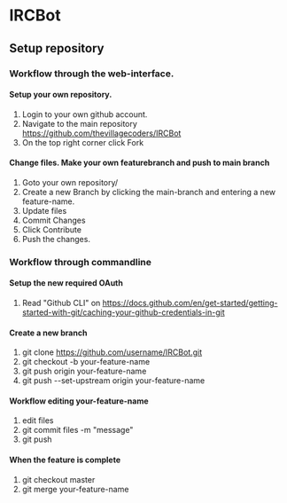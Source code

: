 # IRCBot
## Setup repository
### Workflow through the web-interface.

#### Setup your own repository.
  1) Login to your own github account. 
  2) Navigate to the main repository https://github.com/thevillagecoders/IRCBot
  3) On the top right corner click Fork

#### Change files. Make your own featurebranch and push to main branch
  1) Goto your own repository/
  2) Create a new Branch by clicking the main-branch and entering a new feature-name.
  3) Update files
  4) Commit Changes
  5) Click Contribute
  6) Push the changes.

### Workflow through commandline
#### Setup the new required OAuth
  1) Read "Github CLI" on https://docs.github.com/en/get-started/getting-started-with-git/caching-your-github-credentials-in-git

#### Create a new branch
  1) git clone https://github.com/username/IRCBot.git
  2) git checkout -b your-feature-name
  3) git push origin your-feature-name
  4) git push --set-upstream origin your-feature-name

#### Workflow editing your-feature-name
  1) edit files
  2) git commit files -m "message"
  3) git push

#### When the feature is complete
  1) git checkout master
  2) git merge your-feature-name

